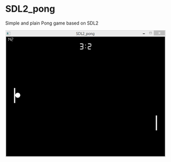 # SDL2_pong
Simple and plain Pong game based on SDL2

![SDL2_pong](https://raw.githubusercontent.com/iw0rm3r/SDL2_pong/main/screenshot.png)

